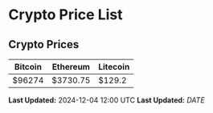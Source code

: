 # Crypto Price List

## Crypto Prices
| Bitcoin | Ethereum | Litecoin |
| ------- | -------- | -------- |
| $96274 | $3730.75 | $129.2 |
**Last Updated:** 2024-12-04 12:00 UTC
**Last Updated:** $DATE$

